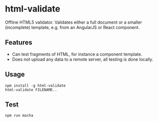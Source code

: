 # html-validate

Offline HTML5 validator. Validates either a full document or a smaller
(incomplete) template, e.g. from an AngularJS or React component.

## Features

- Can test fragments of HTML, for instance a component template.
- Does not upload any data to a remote server, all testing is done locally.

## Usage

    npm install -g html-validate
    html-validate FILENAME..

## Test

    npm run mocha
